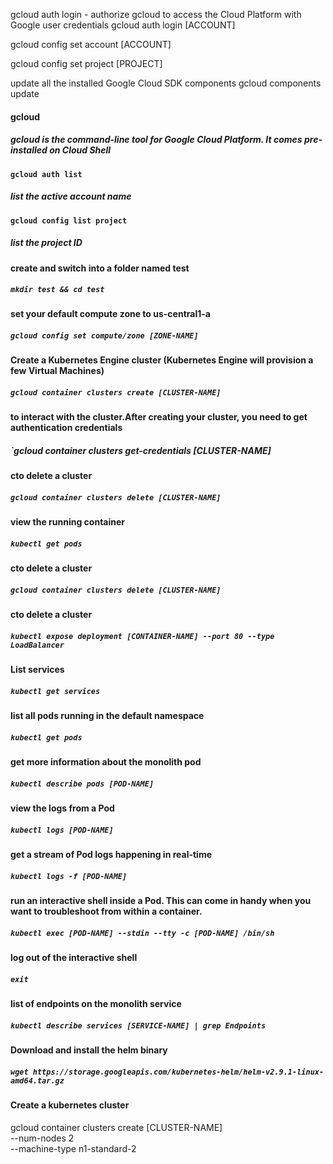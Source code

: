 gcloud auth login - authorize gcloud to access the Cloud Platform with Google user credentials
gcloud auth login [ACCOUNT]

gcloud config set account [ACCOUNT]

gcloud config set project [PROJECT]

update all the installed Google Cloud SDK components
gcloud components update

#### gcloud
##### gcloud is the command-line tool for Google Cloud Platform. It comes pre-installed on Cloud Shell

#### `gcloud auth list`
##### list the active account name

#### `gcloud config list project`
##### list the project ID

#### create and switch into a folder named test
##### `mkdir test && cd test`

#### set your default compute zone to us-central1-a
##### `gcloud config set compute/zone [ZONE-NAME]`

#### Create a Kubernetes Engine cluster (Kubernetes Engine will provision a few Virtual Machines)
##### `gcloud container clusters create [CLUSTER-NAME]`

#### to interact with the cluster.After creating your cluster, you need to get authentication credentials
##### `gcloud container clusters get-credentials [CLUSTER-NAME]

#### cto delete a cluster
##### `gcloud container clusters delete [CLUSTER-NAME]`

#### view the running container
##### `kubectl get pods`

#### cto delete a cluster
##### `gcloud container clusters delete [CLUSTER-NAME]`

#### cto delete a cluster
##### `kubectl expose deployment [CONTAINER-NAME] --port 80 --type LoadBalancer`

#### List services
##### `kubectl get services`

#### list all pods running in the default namespace
##### `kubectl get pods`

#### get more information about the monolith pod
##### `kubectl describe pods [POD-NAME]`

#### view the logs from a Pod
##### `kubectl logs [POD-NAME]`

#### get a stream of Pod logs happening in real-time
##### `kubectl logs -f [POD-NAME]`

#### run an interactive shell inside a Pod. This can come in handy when you want to troubleshoot from within a container.
##### `kubectl exec [POD-NAME] --stdin --tty -c [POD-NAME] /bin/sh`

#### log out of the interactive shell
##### `exit`

#### list of endpoints on the monolith service
##### `kubectl describe services [SERVICE-NAME] | grep Endpoints`

#### Download and install the helm binary
##### `wget https://storage.googleapis.com/kubernetes-helm/helm-v2.9.1-linux-amd64.tar.gz`

#### Create a kubernetes cluster
gcloud container clusters create [CLUSTER-NAME] \
--num-nodes 2 \
--machine-type n1-standard-2 
